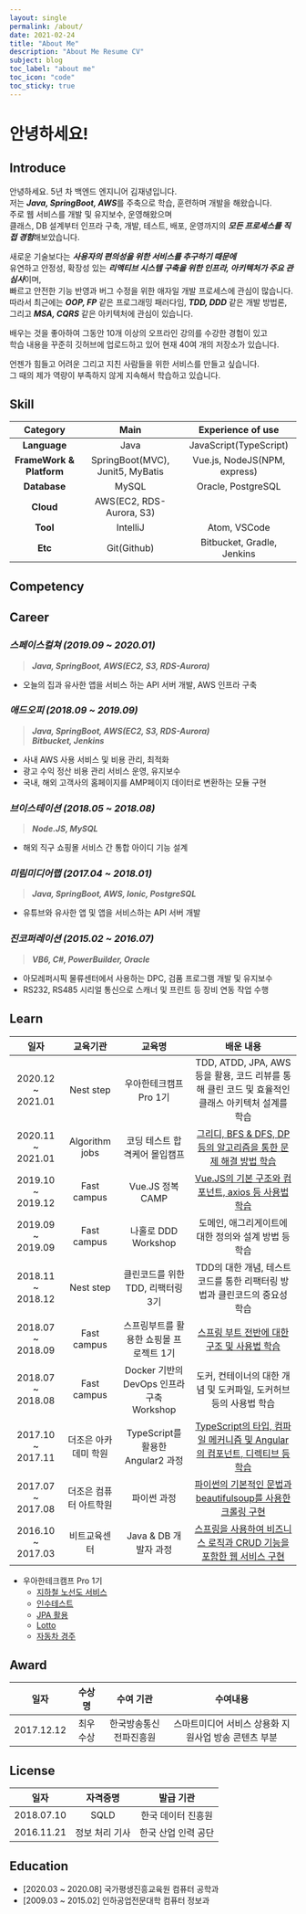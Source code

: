 ```yaml
---
layout: single
permalink: /about/
date: 2021-02-24
title: "About Me"
description: "About Me Resume CV"
subject: blog
toc_label: "about me"
toc_icon: "code"
toc_sticky: true
---
```


# 안녕하세요!

## Introduce
안녕하세요. 5년 차 백엔드 엔지니어 김재녕입니다.  
저는 ***Java, SpringBoot, AWS***를 주축으로 학습, 훈련하며 개발을 해왔습니다.  
주로 웹 서비스를 개발 및 유지보수, 운영해왔으며  
클래스, DB 설계부터 인프라 구축, 개발, 테스트, 배포, 운영까지의 ***모든 프로세스를 직접 경험***해보았습니다.

새로운 기술보다는 ***사용자의 편의성을 위한 서비스를 추구하기 때문에***  
유연하고 안정성, 확장성 있는 ***리액티브 시스템 구축을 위한 인프라, 아키텍처가 주요 관심사***이며,  
빠르고 안전한 기능 반영과 버그 수정을 위한 애자일 개발 프로세스에 관심이 많습니다.  
따라서 최근에는 ***OOP, FP*** 같은 프로그래밍 패러다임, ***TDD, DDD*** 같은 개발 방법론,  
그리고 ***MSA, CQRS*** 같은 아키텍처에 관심이 있습니다.

배우는 것을 좋아하여 그동안 10개 이상의 오프라인 강의를 수강한 경험이 있고  
학습 내용을 꾸준히 깃허브에 업로드하고 있어 현재 40여 개의 저장소가 있습니다.

언젠가 힘들고 어려운 그리고 지친 사람들을 위한 서비스를 만들고 싶습니다.  
그 때의 제가 역량이 부족하지 않게 지속해서 학습하고 있습니다.

## Skill

|         Category         |               Main               |       Experience of use       |
|:------------------------:|:--------------------------------:|:-----------------------------:|
| **Language**             | Java                             | JavaScript(TypeScript)        |
| **FrameWork & Platform** | SpringBoot(MVC), Junit5, MyBatis | Vue.js, NodeJS(NPM, express)  |
| **Database**             | MySQL                            | Oracle, PostgreSQL            |
| **Cloud**                | AWS(EC2, RDS-Aurora, S3)         |                               |
| **Tool**                 | IntelliJ                         | Atom, VSCode                  |
| **Etc**                  | Git(Github)                      | Bitbucket, Gradle, Jenkins    |

## Competency

## Career

### ***스페이스컬쳐 (2019.09 ~ 2020.01)***
> ***Java, SpringBoot, AWS(EC2, S3, RDS-Aurora)***
* 오늘의 집과 유사한 앱을 서비스 하는 API 서버 개발, AWS 인프라 구축

### ***애드오피 (2018.09 ~ 2019.09)***
> ***Java, SpringBoot, AWS(EC2, S3, RDS-Aurora)***  
> ***Bitbucket, Jenkins***
* 사내 AWS 사용 서비스 및 비용 관리, 최적화
* 광고 수익 정산 비용 관리 서비스 운영, 유지보수
* 국내, 해외 고객사의 홈페이지를 AMP페이지 데이터로 변환하는 모듈 구현

### ***브이스테이션 (2018.05 ~ 2018.08)***
> ***Node.JS, MySQL***
* 해외 직구 쇼핑몰 서비스 간 통합 아이디 기능 설계

### ***미림미디어랩 (2017.04 ~ 2018.01)***
> ***Java, SpringBoot, AWS, Ionic, PostgreSQL***
* 유튜브와 유사한 앱 및 앱을 서비스하는 API 서버 개발

### ***진코퍼레이션 (2015.02 ~ 2016.07)***
> ***VB6, C#, PowerBuilder, Oracle***
* 아모레퍼시픽 물류센터에서 사용하는 DPC, 검품 프로그램 개발 및 유지보수
* RS232, RS485 시리얼 통신으로 스캐너 및 프린트 등 장비 연동 작업 수행

## Learn

|       일자        |        교육기관        |                   교육명                 |                               배운 내용                                 |
|:-----------------:|:---------------------:|:----------------------------------------:|:----------------------------------------------------------------------:|
| 2020.12 ~ 2021.01 | Nest step             | 우아한테크캠프 Pro 1기                    | TDD, ATDD, JPA, AWS 등을 활용, 코드 리뷰를 통해 클린 코드 및 효율적인 클래스 아키텍처 설계를 학습 |
| 2020.11 ~ 2021.01 | Algorithm jobs        | 코딩 테스트 합격케어 몰입캠프              | [그리디, BFS & DFS, DP 등의 알고리즘을 통한 문제 해결 방법 학습](https://github.com/jaenyeong/Lecture_Algorithmjobs) |
| 2019.10 ~ 2019.12 | Fast campus           | Vue.JS 정복 CAMP                         | [Vue.JS의 기본 구조와 컴포넌트, axios 등 사용법 학습](https://github.com/jaenyeong/Lecture_Vue.js) |
| 2019.09 ~ 2019.09 | Fast campus           | 나홀로 DDD Workshop                      | 도메인, 애그리게이트에 대한 정의와 설계 방법 등 학습                      |
| 2018.11 ~ 2018.12 | Nest step             | 클린코드를 위한 TDD, 리팩터링 3기         | TDD의 대한 개념, 테스트 코드를 통한 리팩터링 방법과 클린코드의 중요성 학습 |
| 2018.07 ~ 2018.09 | Fast campus           | 스프링부트를 활용한 쇼핑몰 프로젝트 1기    | [스프링 부트 전반에 대한 구조 및 사용법 학습](https://github.com/jaenyeong/Lecture_SpringBoot) |
| 2018.07 ~ 2018.08 | Fast campus           | Docker 기반의 DevOps 인프라 구축 Workshop | 도커, 컨테이너의 대한 개념 및 도커파일, 도커허브 등의 사용법 학습         |
| 2017.10 ~ 2017.11 | 더조은 아카데미 학원   | TypeScript를 활용한 Angular2 과정         | [TypeScript의 타입, 컴파일 메커니즘 및 Angular의 컴포넌트, 디렉티브 등 학습](https://github.com/jaenyeong/Lecture_Angular2) |
| 2017.07 ~ 2017.08 | 더조은 컴퓨터 아트학원 | 파이썬 과정                               | [파이썬의 기본적인 문법과 beautifulsoup를 사용한 크롤링 구현](https://github.com/jaenyeong/Lecture_python) |
| 2016.10 ~ 2017.03 | 비트교육센터           | Java & DB 개발자 과정                    | [스프링을 사용하여 비즈니스 로직과 CRUD 기능을 포함한 웹 서비스 구현](https://github.com/jaenyeong/Project_Bitcamp-Java89-Z) |

* 우아한테크캠프 Pro 1기
  * [지하철 노선도 서비스](https://github.com/jaenyeong/atdd-subway-service)
  * [인수테스트](https://github.com/jaenyeong/atdd-subway-admin)
  * [JPA 활용](https://github.com/jaenyeong/jwp-jpa)
  * [Lotto](https://github.com/jaenyeong/java-lotto)
  * [자동차 경주](https://github.com/jaenyeong/java-racingcar)

## Award

|    일자    |  수상명  |       수여 기관       |                      수여내용                      |
|:----------:|:--------:|:--------------------:|:-------------------------------------------------:|
| 2017.12.12 | 최우수상 | 한국방송통신전파진흥원 | 스마트미디어 서비스 상용화 지원사업 방송 콘텐츠 부분 |

## License

|    일자    |    자격증명    |      발급 기관      |
|:----------:|:-------------:|:-------------------:|
| 2018.07.10 | SQLD          | 한국 데이터 진흥원   |
| 2016.11.21 | 정보 처리 기사 | 한국 산업 인력 공단  |

## Education
* [2020.03 ~ 2020.08] 국가평생진흥교육원 컴퓨터 공학과
* [2009.03 ~ 2015.02] 인하공업전문대학 컴퓨터 정보과

